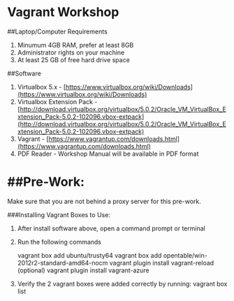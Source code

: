 # Vagrant Workshop


##Laptop/Computer Requirements
1. Minumum 4GB RAM, prefer at least 8GB
1. Administrator rights on your machine
1. At least 25 GB of free hard drive space 

##Software

1. Virtualbox 5.x - [https://www.virtualbox.org/wiki/Downloads](https://www.virtualbox.org/wiki/Downloads)
1. Virtualbox Extension Pack - [http://download.virtualbox.org/virtualbox/5.0.2/Oracle_VM_VirtualBox_Extension_Pack-5.0.2-102096.vbox-extpack](http://download.virtualbox.org/virtualbox/5.0.2/Oracle_VM_VirtualBox_Extension_Pack-5.0.2-102096.vbox-extpack)
1. Vagrant - [https://www.vagrantup.com/downloads.html](https://www.vagrantup.com/downloads.html)
1. PDF Reader - Workshop Manual will be available in PDF format


##Pre-Work:
===============
Make sure that you are not behind a proxy server for this pre-work.

###Installing Vagrant Boxes to Use:
1. After install software above, open a command prompt or terminal
1. Run the following commands

    vagrant box add ubuntu/trusty64
    vagrant box add opentable/win-2012r2-standard-amd64-nocm
    vagrant plugin install vagrant-reload
    (optional) vagrant plugin install vagrant-azure

1. Verify the 2 vagrant boxes were added correctly by running:
    vagrant box list 
  

